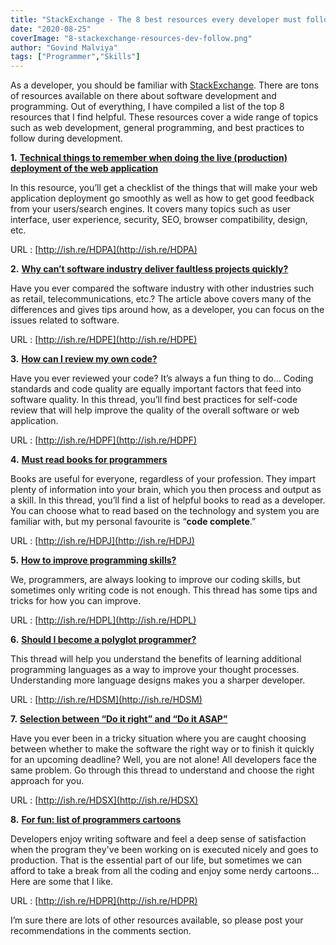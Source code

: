 ```yaml
---
title: "StackExchange - The 8 best resources every developer must follow"
date: "2020-08-25"
coverImage: "8-stackexchange-resources-dev-follow.png"
author: "Govind Malviya"
tags: ["Programmer","Skills"]
---
```


As a developer, you should be familiar with [StackExchange](http://stackexchange.com/). There are tons of resources available on there about software development and programming. Out of everything, I have compiled a list of the top 8 resources that I find helpful. These resources cover a wide range of topics such as web development, general programming, and best practices to follow during development.


**1.** [**Technical things to remember when doing the live (production) deployment of the web application**](http://ish.re/HDPA)

In this resource, you’ll get a checklist of the things that will make your web application deployment go smoothly as well as how to get good feedback from your users/search engines. It covers many topics such as user interface, user experience, security, SEO, browser compatibility, design, etc.

URL : [http://ish.re/HDPA](http://ish.re/HDPA)

**2.** [**Why can’t software industry deliver faultless projects quickly?**](http://ish.re/HDPE)

Have you ever compared the software industry with other industries such as retail, telecommunications, etc.? The article above covers many of the differences and gives tips around how, as a developer, you can focus on the issues related to software.

URL : [http://ish.re/HDPE](http://ish.re/HDPE)

**3.** [**How can I review my own code?**](http://ish.re/HDPF)

Have you ever reviewed your code? It’s always a fun thing to do…  Coding standards and code quality are equally important factors that feed into software quality. In this thread, you’ll find best practices for self-code review that will help improve the quality of the overall software or web application.

URL : [http://ish.re/HDPF](http://ish.re/HDPF)

**4.** [**Must read books for programmers**](http://ish.re/HDPJ)

Books are useful for everyone, regardless of your profession. They impart plenty of information into your brain, which you then process and output as a skill. In this thread, you’ll find a list of helpful books to read as a developer. You can choose what to read based on the technology and system you are familiar with, but my personal favourite is “**code complete**.”

URL : [http://ish.re/HDPJ](http://ish.re/HDPJ)

**5.** [**How to improve programming skills?**](http://ish.re/HDPL)

We, programmers, are always looking to improve our coding skills, but sometimes only writing code is not enough. This thread has some tips and tricks for how you can improve.

URL : [http://ish.re/HDPL](http://ish.re/HDPL)

**6.** [**Should I become a polyglot programmer?**](http://ish.re/HDSM)

This thread will help you understand the benefits of learning additional programming languages as a way to improve your thought processes. Understanding more language designs makes you a sharper developer.

URL : [http://ish.re/HDSM](http://ish.re/HDSM)

**7.** [**Selection between “Do it right” and “Do it ASAP”**](http://ish.re/HDSX)

Have you ever been in a tricky situation where you are caught choosing between whether to make the software the right way or to finish it quickly for an upcoming deadline? Well, you are not alone! All developers face the same problem. Go through this thread to understand and choose the right approach for you.

URL : [http://ish.re/HDSX](http://ish.re/HDSX)

**8.** [**For fun: list of programmers cartoons**](http://ish.re/HDPR)

Developers enjoy writing software and feel a deep sense of satisfaction when the program they've been working on is executed nicely and goes to production. That is the essential part of our life, but sometimes we can afford to take a break from all the coding and enjoy some nerdy cartoons… Here are some that I like.

URL : [http://ish.re/HDPR](http://ish.re/HDPR)

I’m sure there are lots of other resources available, so please post your recommendations in the comments section.
